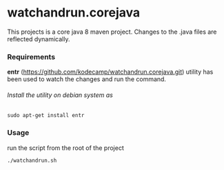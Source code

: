 # watchandrun.corejava
This projects is a core java 8 maven project. Changes to the .java files are reflected dynamically.

### Requirements
**entr** (https://github.com/kodecamp/watchandrun.corejava.git) utility has been used to watch the changes and run 
the command.
###### Install the utility on debian system as
```
sudo apt-get install entr
```

### Usage

run the script from the root of the project
```
./watchandrun.sh

```
